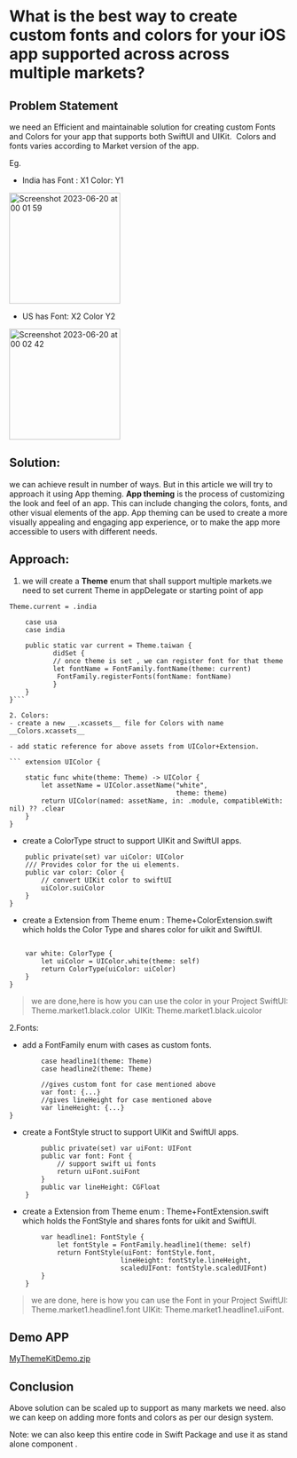 
# What is the best way to create custom fonts and colors for your iOS app supported across across multiple markets?

## Problem Statement
we need an Efficient and maintainable solution for creating custom Fonts
and Colors for your app that supports both SwiftUI and UIKit. 
Colors and fonts varies according to Market version of the app.

Eg. 
- India has Font : X1 Color: Y1

<img width="200" alt="Screenshot 2023-06-20 at 00 01 59" src="https://github.com/raghav1786/my_theme_kit_ios/assets/53406407/544c9a50-8bda-4d04-ba10-e157a3b0d7b2">

- US has Font: X2 Color Y2

<img width="200" alt="Screenshot 2023-06-20 at 00 02 42" src="https://github.com/raghav1786/my_theme_kit_ios/assets/53406407/8030f7b9-175f-46f8-823f-ea681c50a191">


## Solution:
we can achieve result in number of ways. But in this article we will try to approach it using App theming.
**App theming** is the process of customizing the look and feel of an app. This can include changing the colors, fonts, and other visual elements of the app. App theming can be used to create a more visually appealing and engaging app experience, or to make the app more accessible to users with different needs.

## Approach:
1. we will create a **Theme** enum that shall support multiple markets.we need to set current Theme in appDelegate or starting point of app

`Theme.current = .india`

```public enum Theme {
    case usa
    case india

    public static var current = Theme.taiwan {
           didSet {
           // once theme is set , we can register font for that theme
           let fontName = FontFamily.fontName(theme: current)
            FontFamily.registerFonts(fontName: fontName)
           }
    }
}```

2. Colors: 
- create a new __.xcassets__ file for Colors with name __Colors.xcassets__

- add static reference for above assets from UIColor+Extension.

``` extension UIColor {

    static func white(theme: Theme) -> UIColor {
        let assetName = UIColor.assetName("white",
                                          theme: theme)
        return UIColor(named: assetName, in: .module, compatibleWith: nil) ?? .clear
    }
}
```

- create a ColorType struct to support UIKit and SwiftUI apps.

```public struct ColorType {
    public private(set) var uiColor: UIColor
    /// Provides color for the ui elements.
    public var color: Color {
        // convert UIKit color to swiftUI
        uiColor.suiColor
    }
}
```
- create a Extension from Theme enum : Theme+ColorExtension.swift which holds the Color Type and shares color for uikit and SwiftUI.

``` public extension Theme {

    var white: ColorType {
        let uiColor = UIColor.white(theme: self)
        return ColorType(uiColor: uiColor)
    }
}
```

> we are done,here is how you can use the color in your Project
> SwiftUI: Theme.market1.black.color 
> UIKit: Theme.market1.black.uicolor


2.Fonts:

- add a FontFamily enum with cases as custom fonts.

``` enum FontFamily {
        case headline1(theme: Theme)
        case headline2(theme: Theme)

        //gives custom font for case mentioned above
        var font: {...} 
        //gives lineHeight for case mentioned above
        var lineHeight: {...}
}
```

- create a FontStyle struct to support UIKit and SwiftUI apps.

``` public struct FontStyle {
        public private(set) var uiFont: UIFont
        public var font: Font {
            // support swift ui fonts
            return uiFont.suiFont
        }
        public var lineHeight: CGFloat
    }
```
    
- create a Extension from Theme enum : Theme+FontExtension.swift which holds the FontStyle  and shares fonts for uikit and SwiftUI.

``` public extension Theme {
        var headline1: FontStyle {
            let fontStyle = FontFamily.headline1(theme: self)
            return FontStyle(uiFont: fontStyle.font,
                            lineHeight: fontStyle.lineHeight,
                            scaledUIFont: fontStyle.scaledUIFont)
        }
    }
```

> we are done, here is how you can use the Font in your Project
> SwiftUI: Theme.market1.headline1.font
> UIKit: Theme.market1.headline1.uiFont.


## Demo APP

[MyThemeKitDemo.zip](https://github.com/raghav1786/my_theme_kit_ios/files/11791275/MyThemeKitDemo.zip)



## Conclusion
Above solution can be scaled up to support as many markets we need.
also we can keep on adding more fonts and colors as per our design system.

Note: we can also keep this entire code in Swift Package and use it as stand alone component .
